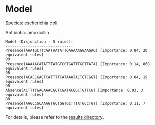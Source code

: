 
# Model

Species: escherichia coli

Antibiotic: amoxicillin

```
Model (Disjunction - 5 rules):
------------------------------
Presence(AAATGCTTCAATAATATTGAAAAAGGAAGAG) [Importance: 0.84, 20 equivalent rules]
OR
Presence(AAAAACATATTTATGTCCTGATTTGCTTATA) [Importance: 0.14, 868 equivalent rules]
OR
Presence(ACACCGACTCATTTTCATAAATACTCTCGGT) [Importance: 0.04, 19 equivalent rules]
OR
Absence(ACTTTTGAGAAACGGTCGATACGGCTGTTCG) [Importance: 0.03, 3 equivalent rules]
OR
Presence(AAGCCGCAAAGTGCTGGTGCTTTATGCCTGT) [Importance: 0.11, 7 equivalent rules]

```

For details, please refer to the [results directory](../../../../../results/scm_b/escherichia+coli/amoxicillin/repeat_6/).

